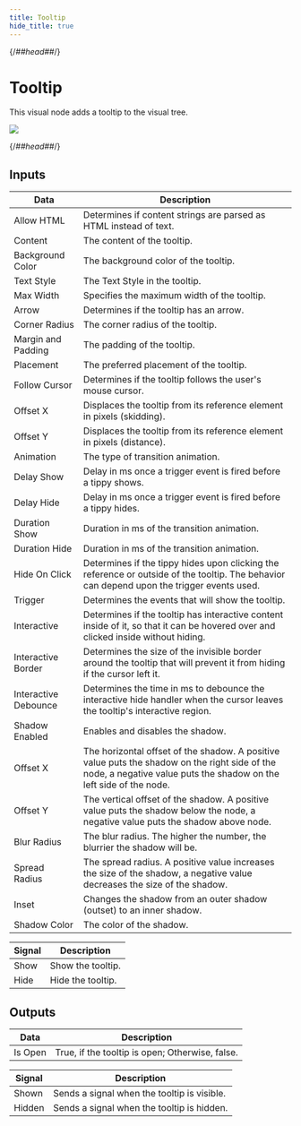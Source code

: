 ```yaml
---
title: Tooltip
hide_title: true
---
```


{/*##head##*/}

# Tooltip

This visual node adds a tooltip to the visual tree.

<div className="ndl-image-with-background l">

![](/library/modules/simple-tooltips/tooltip.png)

</div>

{/*##head##*/}

## Inputs

<div className="ndl-table-35-65">

| Data                                                             | Description                                                                                                                                                          |
| ---------------------------------------------------------------- | -------------------------------------------------------------------------------------------------------------------------------------------------------------------- |
| <span className="ndl-data">Allow HTML</span>                     | Determines if content strings are parsed as HTML instead of text.                                                                                                    |
| <span className="ndl-data">Content</span>                        | The content of the tooltip.                                                                                                                                          |
| <span className="ndl-data">Background Color</span>               | The background color of the tooltip.                                                                                                                                 |
| <span className="ndl-data">Text Style</span>                     | The Text Style in the tooltip.                                                                                                                                       |
| <span className="ndl-data">Max Width</span>                      | Specifies the maximum width of the tooltip.                                                                                                                          |
| <span className="ndl-data">Arrow</span>                          | Determines if the tooltip has an arrow.                                                                                                                              |
| <span className="ndl-data">Corner Radius</span>                  | The corner radius of the tooltip.                                                                                                                                    |
| <span className="ndl-data">Margin and Padding</span>             | The padding of the tooltip.                                                                                                                                          |
| <span className="ndl-data">Placement</span>                      | The preferred placement of the tooltip.                                                                                                                              |
| <span className="ndl-data">Follow Cursor</span>                  | Determines if the tooltip follows the user's mouse cursor.                                                                                                           |
| <span className="ndl-data">Offset X</span>                       | Displaces the tooltip from its reference element in pixels (skidding).                                                                                               |
| <span className="ndl-data">Offset Y</span>                       | Displaces the tooltip from its reference element in pixels (distance).                                                                                               |
| <span className="ndl-data">Animation</span>                      | The type of transition animation.                                                                                                                                    |
| <span className="ndl-data">Delay Show</span>                     | Delay in ms once a trigger event is fired before a tippy shows.                                                                                                      |
| <span className="ndl-data">Delay Hide</span>                     | Delay in ms once a trigger event is fired before a tippy hides.                                                                                                      |
| <span className="ndl-data">Duration Show</span>                  | Duration in ms of the transition animation.                                                                                                                          |
| <span className="ndl-data">Duration Hide</span>                  | Duration in ms of the transition animation.                                                                                                                          |
| <span className="ndl-data">Hide On Click</span>                  | Determines if the tippy hides upon clicking the reference or outside of the tooltip. The behavior can depend upon the trigger events used.                           |
| <span className="ndl-data">Trigger</span>                        | Determines the events that will show the tooltip.                                                                                                                    |
| <span className="ndl-data">Interactive</span>                    | Determines if the tooltip has interactive content inside of it, so that it can be hovered over and clicked inside without hiding.                                    |
| <span className="ndl-data">Interactive Border</span>             | Determines the size of the invisible border around the tooltip that will prevent it from hiding if the cursor left it.                                               |
| <span className="ndl-data">Interactive Debounce</span>           | Determines the time in ms to debounce the interactive hide handler when the cursor leaves the tooltip's interactive region.                                          |
| <span className="ndl-data">Shadow Enabled</span>                 | Enables and disables the shadow.                                                                                                                                     |
| <span className="ndl-data">Offset X</span>                       | The horizontal offset of the shadow. A positive value puts the shadow on the right side of the node, a negative value puts the shadow on the left side of the node.  |
| <span className="ndl-data">Offset Y</span>                       | The vertical offset of the shadow. A positive value puts the shadow below the node, a negative value puts the shadow above node.                                     |
| <span className="ndl-data">Blur Radius</span>                    | The blur radius. The higher the number, the blurrier the shadow will be.                                                                                             |
| <span className="ndl-data">Spread Radius</span>                  | The spread radius. A positive value increases the size of the shadow, a negative value decreases the size of the shadow.                                             |
| <span className="ndl-data">Inset</span>                          | Changes the shadow from an outer shadow (outset) to an inner shadow.                                                                                                 |
| <span className="ndl-data">Shadow Color</span>                   | The color of the shadow.                                                                                                                                             |

| Signal                                                           | Description                                                                                                                                                          |
| ---------------------------------------------------------------- | -------------------------------------------------------------------------------------------------------------------------------------------------------------------- |
| <span className="ndl-signal">Show</span>                         | Show the tooltip.                                                                                                                                                    |
| <span className="ndl-signal">Hide</span>                         | Hide the tooltip.                                                                                                                                                    |

</div>

## Outputs

<div className="ndl-table-35-65">

| Data                                                             | Description                                                                                                                                                          |
| ---------------------------------------------------------------- | -------------------------------------------------------------------------------------------------------------------------------------------------------------------- |
| <span className="ndl-data">Is Open</span>                        | True, if the tooltip is open; Otherwise, false.                                                                                                                      |

| Signal                                                           | Description                                                                                                                                                          |
| ---------------------------------------------------------------- | -------------------------------------------------------------------------------------------------------------------------------------------------------------------- |
| <span className="ndl-signal">Shown</span>                        | Sends a signal when the tooltip is visible.                                                                                                                          |
| <span className="ndl-signal">Hidden</span>                       | Sends a signal when the tooltip is hidden.                                                                                                                           |

</div>
